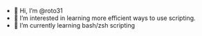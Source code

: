 - 👋 Hi, I’m @roto31
- 👀 I’m interested in learning more efficient ways to use scripting.
- 🌱 I’m currently learning bash/zsh scripting



<!---
roto31/roto31 is a ✨ special ✨ repository because its `README.md` (this file) appears on your GitHub profile.
You can click the Preview link to take a look at your changes.
--->
